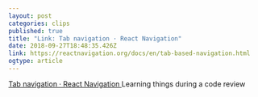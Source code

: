 ```yaml
---
layout: post 
categories: clips 
published: true 
title: "Link: Tab navigation · React Navigation" 
date: 2018-09-27T18:48:35.426Z 
link: https://reactnavigation.org/docs/en/tab-based-navigation.html 
ogtype: article 
---
```

[ Tab navigation · React Navigation ]( https://reactnavigation.org/docs/en/tab-based-navigation.html ) 
Learning things during a code review